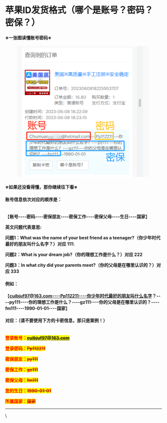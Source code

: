 # 苹果ID发货格式（哪个是账号？密码？密保？）

#### **※一张图读懂账号密码※**

<figure><img src="../../.gitbook/assets/ee38b9324678e6800134e29cd1b13314.png" alt=""><figcaption></figcaption></figure>



#### **※如果还没看得懂，那你继续往下看※**

#### **账号信息依次对应的顺序是：**

\
【**账号----密码----密保朋友----密保工作----密保父母----生日----国家**】

**英文问题代表意思:**

**问题1：What was the name of your best friend as a teenager?（你少年时代最好的朋友叫什么名字？）对应  111**\


**问题2：What is your dream job?（你的理想工作是什么？）对应  222**

**问题3：In what city did your parents meet?（你的父母是在哪里认识的？）对应  333**

#### **例如：**

【**cuibjuf97@163.com----Pp112211----你少年时代最好的朋友叫什么名字？----py111----你的理想工作是什么？----gz111----你的父母是在哪里认识的？----fm111----1990-01-01----国家**】

#### **对应：（请不要使用下方的卡密信息，那只是案例！）**

\
<mark style="color:red;">**登录账号：**</mark>~~<mark style="color:red;">**cuibjuf97@163.com**</mark>~~

<mark style="color:red;">**登录密码：**</mark>~~<mark style="color:red;">**Pp112211**</mark>~~

<mark style="color:red;">**密保朋友：**</mark>~~<mark style="color:red;">**py111**</mark>~~

<mark style="color:red;">**密保工作：**</mark>~~<mark style="color:red;">**gz111**</mark>~~

<mark style="color:red;">**密保父母：**</mark>~~<mark style="color:red;">**fm111**</mark>~~

<mark style="color:red;">**您的生日：**</mark>~~<mark style="color:red;">**1990-01-01**</mark>~~

<mark style="color:red;">**所属国家：**</mark>~~<mark style="color:red;">**国家**</mark>~~

***



\
